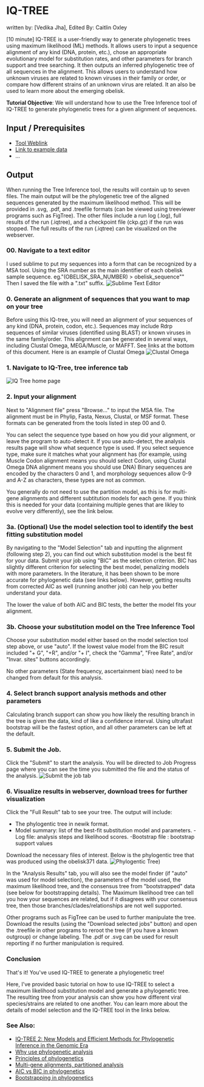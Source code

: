 # IQ-TREE
written by: [Vedika Jha], Edited By: Caitlin Oxley

[10 minute] IQ-TREE is a user-friendly way to generate phylogenetic trees using maximum likelihood (ML) methods. It allows users to input a sequence alignment of any kind (DNA, protein, etc.), chose an appropriate evolutionary model for substitution rates, and other parameters for branch support and tree searching. It then outputs an inferred phylogenetic tree of all sequences in the alignment. This allows users to understand how unknown viruses are related to known viruses in their family or order, or compare how different strains of an unknown virus are related. It an also be used to learn more about the emerging obelisk.


**Tutorial Objective**: We will understand how to use the Tree Inference tool of IQ-TREE to generate phylogenetic trees for a given alignment of sequences.

## Input / Prerequisites
- [Tool Weblink](http://iqtree.cibiv.univie.ac.at/)
- [Link to example data](http://www.cibiv.at/~jana/example.phy)
- ...

## Output

When running the Tree Inference tool, the results will contain up to seven files. The main output will be the phylogenetic tree of the aligned sequences generated by the maximum likelihood method. This will be provided in .svg, .pdf, and .treefile formats (can be viewed using treeviewer programs such as FigTree). The other files include a run log (.log), full results of the run (.iqtree), and a checkpoint file (ckp.gz) if the run was stopped. The full results of the run (.iqtree) can be visualized on the webserver. 


### 00. Navigate to a text editor
I used sublime to put my sequences into a form that can be recognized by a MSA tool.
Using the SRA number as the main identifier of each obelisk sample sequence.
eg."(OBELISK_SRA_NUMBER) >
obelisk_sequence""
Then I saved the file with a ".txt" suffix.
![Sublime Text Editor](img/iqtree/tutorial_q1.png)

### 0. Generate an alignment of sequences that you want to map on your tree

Before using this IQ-tree, you will need an alignment of your sequences of any kind (DNA, protein, codon, etc.). Sequences may include Rdrp sequences of similar viruses (identified using BLAST) or known viruses in the same family/order. This alignment can be generated in several ways, including Clustal Omega, MEGA/Muscle, or MAFFT. See links at the bottom of this document.
Here is an example of Clustal Omega
![Clustal Omega](img/iqtree/clustal_omega.png)

### 1. Navigate to IQ-Tree, tree inference tab
![IQ Tree home page](img/iqtree/IQ_TREE_1.png)

### 2. Input your alignment
Next to "Alignment file" press "Browse..." to input the MSA file.
The alignment must be in Phylip, Fasta, Nexus, Clustal, or MSF format. These formats can be generated from the tools listed in step 00 and 0.

You can select the sequence type based on how you did your alignment, or leave the program to auto-detect it. If you use auto-detect, the analysis results page will show what sequence type is used. If you select sequence type, make sure it matches what your alignment has (for example, using Muscle Codon alignment means you should select Codon, using Clustal Omega DNA alignment means you should use DNA) Binary sequences are encoded by the characters 0 and 1, and morphology sequences allow 0-9 and A-Z as characters, these types are not as common.

You generally do not need to use the partition model, as this is for multi-gene alignments and different subtitution models for each gene. If you think this is needed for your data (containing multiple genes that are likley to evolve very differently), see the link below.

### 3a. (Optional) Use the model selection tool to identify the best fitting substitution model

By navigating to the "Model Selection" tab and inputting the alignment (following step 2), you can find out which substitution model is the best fit for your data. Submit your job using "BIC" as the selection criterion. BIC has slightly different criterion for selecting the best model, penalizing models with more parameters. In the literature, it has been shown to be more accurate for phylogenetic data (see links below). However, getting results from corrected AIC as well (running another job) can help you better understand your data.

The lower the value of both AIC and BIC tests, the better the model fits your alignment.

### 3b. Choose your substitution model on the Tree Inference Tool

Choose your substitution model either based on the model selection tool step above, or use "auto". If the lowest value model from the BIC result included "+ G", "+R", and/or "+ I", check the "Gamma", "Free Rate", and/or "Invar. sites" buttons accordingly.

No other parameters (State frequency, ascertainment bias) need to be changed from default for this analysis.

### 4. Select branch support analysis methods and other parameters

Calculating branch support can show you how likely the resulting branch in the tree is given the data, kind of like a confidence interval. Using ultrafast bootstrap will be the fastest option, and all other parameters can be left at the default.

### 5. Submit the Job.
Click the "Submit" to start the analysis.
You will be directed to Job Progress page where you can see the time you submitted the file and the status of the analysis.
![Submit the job tab](img/iqtree/iq-TREE_2.png)

### 6. Visualize results in webserver, download trees for further visualization
Click the "Full Result" tab to see your tree.
The output will include:
- The phylogentic tree in newik format.
- Model summary: list of the best-fit substitution model and parameters.
-Log file: analysis steps and likelihood scores.
-Bootstrap file : bootstrap support values

Download the necessary files of interest.
Below is the phylogentic tree that was produced using the obelisk371 data.
![Phylogentic Tree](img/iqtree/-q_tree-3.png))

In the "Analysis Results" tab, you will also see the model finder (if "auto" was used for model selection), the parameters of the model used, the maximum likelihood tree, and the consensus tree from "bootstrapped" data (see below for bootstrapping details). The Maximum likelihood tree can tell you how your sequences are related, but if it disagrees with your consensus tree, then those branches/clades/relationships are not well supported.

Other programs such as FigTree can be used to further manipulate the tree. Download the results (using the "Download selected jobs" button) and open the .treefile in other programs to reroot the tree (if you have a known outgroup) or change labeling. The .pdf or .svg can be used for result reporting if no further manipulation is required.

### Conclusion

That's it! You've used IQ-TREE to generate a phylogenetic tree!

Here, I've provided basic tutorial on how to use IQ-TREE to select a maximum likelihood substitution model and generate a phylogenetic tree. The resulting tree from your analysis can show you how different viral species/strains are related to one another. You can learn more about the details of model selection and the IQ-TREE tool in the links below. 

### See Also:

- [IQ-TREE 2: New Models and Efficient Methods for Phylogenetic Inference in the Genomic Era](https://academic.oup.com/mbe/article/37/5/1530/5721363?login=true)
- [Why use phylogenetic analysis](https://bmcecolevol.biomedcentral.com/articles/10.1186/1471-2148-13-161)
- [Principles of phylogenetics](https://www.nature.com/articles/nrg3186)
- [Multi-gene alignments, partitioned analysis](http://www.iqtree.org/doc/Advanced-Tutorial#partitioned-analysis-for-multi-gene-alignments)
- [AIC vs BIC in phylogenetics](https://academic.oup.com/mbe/article/37/2/549/5613171)
- [Bootstrapping in phylogenetics](https://www.jstor.org/stable/3182855?seq=1)
